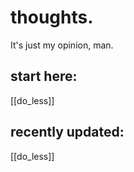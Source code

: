 # thoughts.

It's just my opinion, man.

## start here:

[[do_less]]

## recently updated:

[[do_less]]